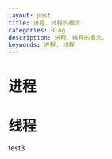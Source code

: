 ```yaml
---
layout: post
title: 进程、线程的概念
categories: Blog
description: 进程、线程的概念。
keywords: 进程, 线程
---
```


# 进程

# 线程
test3